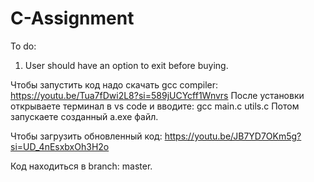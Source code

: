 # C-Assignment

To do:
1) User should have an option to exit before buying.

Чтобы запустить код надо скачать gcc compiler: https://youtu.be/Tua7fDwi2L8?si=589jUCYcff1Wnvrs
После установки открываете терминал в vs code и вводите: gcc main.c utils.c
Потом запускаете созданный a.exe файл.

Чтобы загрузить обновленный код: https://youtu.be/JB7YD7OKm5g?si=UD_4nEsxbxOh3H2o

Код находиться в branch: master.
